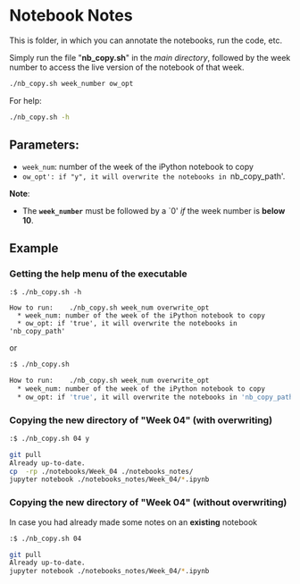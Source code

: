 # Notebook Notes

This is folder, in which you can annotate the notebooks, run the code, etc.

Simply run the file "__nb_copy.sh__" in the _main directory_,
followed by the week number to access the live version of the 
notebook of that week.

```bash
./nb_copy.sh week_number ow_opt
```
For help:

```bash
./nb_copy.sh -h
```

Parameters:
----
- `week_num`: number of the week of the iPython notebook to copy
- `ow_opt': if "y", it will overwrite the notebooks in `nb_copy_path'.



__Note__:

* The __`week_number`__ must be followed by a `0' _if_  the week number is __below 10__.


Example
----
### Getting the help menu of the executable

```
:$ ./nb_copy.sh -h

How to run:    ./nb_copy.sh week_num overwrite_opt
  * week_num: number of the week of the iPython notebook to copy
  * ow_opt: if 'true', it will overwrite the notebooks in 'nb_copy_path'
```

or 

```bash
:$ ./nb_copy.sh

How to run:    ./nb_copy.sh week_num overwrite_opt
  * week_num: number of the week of the iPython notebook to copy
  * ow_opt: if 'true', it will overwrite the notebooks in 'nb_copy_path'
```


### Copying the new directory of "Week 04" (with overwriting)

```bash
:$ ./nb_copy.sh 04 y

git pull
Already up-to-date.
cp  -rp ./notebooks/Week_04 ./notebooks_notes/
jupyter notebook ./notebooks_notes/Week_04/*.ipynb
```

### Copying the new directory of "Week 04" (without overwriting)
In case you had already made some notes on an __existing__ notebook

```bash
:$ ./nb_copy.sh 04

git pull
Already up-to-date.
jupyter notebook ./notebooks_notes/Week_04/*.ipynb
```